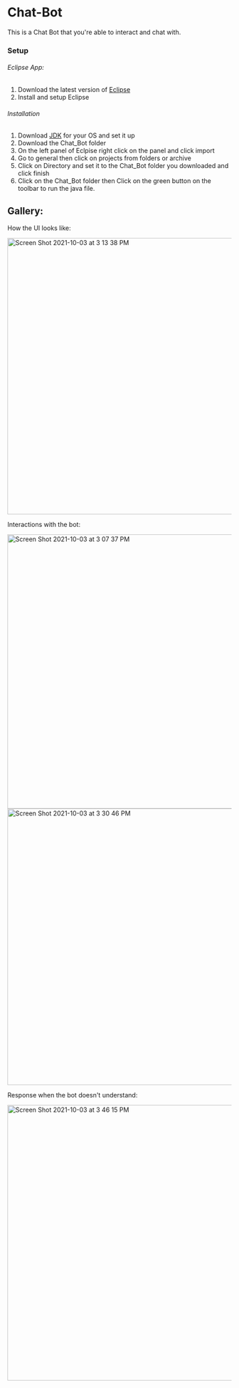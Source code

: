 # Chat-Bot
This is a Chat Bot that you're able to interact and chat with.

### Setup
###### Eclipse App:
1. Download the latest version of [Eclipse](https://www.eclipse.org/)
2. Install and setup Eclipse

######  Installation
1. Download [JDK](https://www.oracle.com/java/technologies/downloads/) for your OS and set it up
2. Download the Chat_Bot folder
3. On the left panel of Eclpise right click on the panel and click import
4. Go to general then click on projects from folders or archive
5. Click on Directory and set it to the Chat_Bot folder you downloaded and click finish
6. Click on the Chat_Bot folder then Click on the green button on the toolbar to run the java file.

## Gallery:
How the UI looks like:

<img width="621" alt="Screen Shot 2021-10-03 at 3 13 38 PM" src="https://user-images.githubusercontent.com/84158176/135768498-563380b1-2497-4fee-9711-27a4bb1556d0.png">

Interactions with the bot:

<img width="616" alt="Screen Shot 2021-10-03 at 3 07 37 PM" src="https://user-images.githubusercontent.com/84158176/135768544-64d163a4-758e-49be-a0da-6336e8658b00.png">

<img width="621" alt="Screen Shot 2021-10-03 at 3 30 46 PM" src="https://user-images.githubusercontent.com/84158176/135768734-dd76cf95-5e6f-481b-ba9c-9f1586cc05fe.png">


Response when the bot doesn't understand:

<img width="619" alt="Screen Shot 2021-10-03 at 3 46 15 PM" src="https://user-images.githubusercontent.com/84158176/135769163-4ec46600-a864-44d7-93ec-1bf32460d93d.png">
